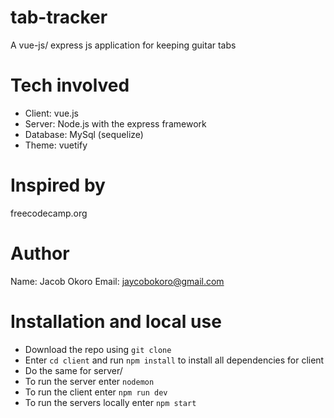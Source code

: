 # tab-tracker
A vue-js/ express js application for keeping guitar tabs

# Tech involved
- Client: vue.js
- Server: Node.js with the express framework
- Database: MySql (sequelize)
- Theme: vuetify

# Inspired by 
freecodecamp.org

# Author 
Name: Jacob Okoro
Email: jaycobokoro@gmail.com

# Installation and local use
- Download the  repo using `git clone`
- Enter `cd client` and run `npm install` to install all dependencies for client
- Do the same for server/
- To run the server enter `nodemon`
- To run the client enter `npm run dev`
- To run the servers locally enter  `npm start`
